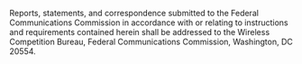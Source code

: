 Reports, statements, and correspondence submitted to the Federal Communications Commission in accordance with or relating to instructions and requirements contained herein shall be addressed to the Wireless Competition Bureau, Federal Communications Commission, Washington, DC 20554.

